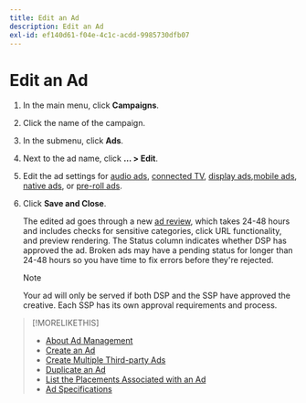 ```yaml
---
title: Edit an Ad
description: Edit an Ad
exl-id: ef140d61-f04e-4c1c-acdd-9985730dfb07
---
```

# Edit an Ad

1. In the main menu, click **Campaigns**.
1. Click the name of the campaign.
1. In the submenu, click **Ads**.
1. Next to the ad name, click  **... > Edit**.
1. Edit the ad settings for [audio ads](ad-settings-audio.md), [connected TV](ad-settings-connected-tv.md), [display ads](ad-settings-display.md),[mobile ads](ad-settings-mobile.md), [native ads](ad-settings-native.md), or [pre-roll ads](ad-settings-pre-roll.md).
1. Click **Save and Close**.

   The edited ad goes through a new [ad review](ad-about.md), which takes 24-48 hours and includes checks for sensitive categories, click URL functionality, and preview rendering. The Status column indicates whether DSP has approved the ad. Broken ads may have a pending status for longer than 24-48 hours so you have time to fix errors before they're rejected.

   >[!NOTE]
   >
   >Your ad will only be served if both DSP and the SSP have approved the creative. Each SSP has its own approval requirements and process.

>[!MORELIKETHIS]
>
>* [About Ad Management](ad-about.md)
>* [Create an Ad](/help/dsp/campaign-management/packages/package-create.md)
>* [Create Multiple Third-party Ads](ad-create-third-party.md)
>* [Duplicate an Ad](ad-duplicate.md)
>* [List the Placements Associated with an Ad](/help/dsp/campaign-management/ads/ad-list-placements.md)
>* [Ad Specifications](/help/dsp/assets/ad-specs.pdf)
